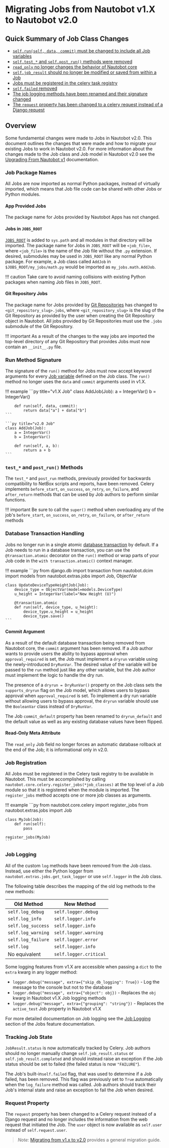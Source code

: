 # Migrating Jobs from Nautobot v1.X to Nautobot v2.0

## Quick Summary of Job Class Changes

* [`self.run(self, data, commit)` must be changed to include all Job variables](#run-method-signature)
* [`self.test_*` and `self.post_run()` methods were removed](#test_-and-post_run-methods)
* [`read_only` no longer changes the behavior of Nautobot core](#read-only-meta-attribute)
* [`self.job_result` should no longer be modified or saved from within a Job](#tracking-job-state)
* [Jobs must be registered in the celery task registry](#job-registration)
* [`self.failed` removed](#tracking-job-state)
* [The job logging methods have been renamed and their signature changed](#job-logging)
* [The `request` property has been changed to a celery request instead of a Django request](#request-property)

## Overview

Some fundamental changes were made to Jobs in Nautobot v2.0. This document outlines the changes that were made and how to migrate your existing Jobs to work in Nautobot v2.0. For more information about the changes made to the Job class and Job model in Nautobot v2.0 see the [Upgrading From Nautobot v1](../../../user-guide/administration/upgrading/from-v1/upgrading-from-nautobot-v1.md#job-changes) documentation.

### Job Package Names

All Jobs are now imported as normal Python packages, instead of virtually imported, which means that Job file code can be shared with other Jobs or Python modules.

#### App Provided Jobs

The package name for Jobs provided by Nautobot Apps has not changed.

#### Jobs in `JOBS_ROOT`

[`JOBS_ROOT`](../../configuration/optional-settings.md#jobs_root) is added to `sys.path` and all modules in that directory will be imported. The package name for Jobs in `JOBS_ROOT` will be `<job_file>`, where `<job_file>` is the name of the Job file without the `.py` extension. If desired, submodules may be used in `JOBS_ROOT` like any normal Python package. For example, a Job class called `AddJob` in `$JOBS_ROOT/my_jobs/math.py` would be imported as `my_jobs.math.AddJob`.

!!! caution
    Take care to avoid naming collisions with existing Python packages when naming Job files in `JOBS_ROOT`.

#### Git Repository Jobs

The package name for Jobs provided by [Git Repositories](../../../user-guide/platform-functionality/gitrepository.md) has changed to `<git_repository_slug>.jobs`, where `<git_repository_slug>` is the slug of the Git Repository as provided by the user when creating the Git Repository object in Nautobot. All jobs provided by Git Repositories must use the `.jobs` submodule of the Git Repository.

!!! important
    As a result of the changes to the way jobs are imported the top-level directory of any Git Repository that provides Jobs must now contain an `__init__.py` file.

### Run Method Signature

The signature of the `run()` method for Jobs must now accept keyword arguments for every [Job variable](../index.md#variables) defined on the Job class. The `run()` method no longer uses the `data` and `commit` arguments used in v1.X.

!!! example
    ```py title="v1.X Job"
    class AddJob(Job):
        a = IntegerVar()
        b = IntegerVar()

        def run(self, data, commit):
            return data["a"] + data["b"]
    ```

    ```py title="v2.0 Job"
    class AddJob(Job):
        a = IntegerVar()
        b = IntegerVar()

        def run(self, a, b):
            return a + b
    ```

### `test_*` and `post_run()` Methods

The `test_*` and `post_run` methods, previously provided for backwards compatibility to NetBox scripts and reports, have been removed. Celery implements `before_start`, `on_success`, `on_retry`, `on_failure`, and `after_return` methods that can be used by Job authors to perform similar functions.

!!! important
    Be sure to call the `super()` method when overloading any of the job's `before_start`, `on_success`, `on_retry`, `on_failure`, or `after_return` methods

### Database Transaction Handling

Jobs no longer run in a single atomic [database transaction](https://docs.djangoproject.com/en/stable/topics/db/transactions/) by default. If a Job needs to run in a database transaction, you can use the `@transaction.atomic` decorator on the `run()` method or wrap parts of your Job code in the `with transaction.atomic()` context manager.

!!! example
    ```py
    from django.db import transaction
    from nautobot.dcim import models
    from nautobot.extras.jobs import Job, ObjectVar

    class UpdateDeviceTypeHeightJob(Job):
        device_type = ObjectVar(model=models.DeviceType)
        u_height = IntegerVar(label="New Height (U)")

        @transaction.atomic
        def run(self, device_type, u_height):
            device_type.u_height = u_height
            device_type.save()
    ```

#### Commit Argument

As a result of the default database transaction being removed from Nautobot core, the `commit` argument has been removed. If a Job author wants to provide users the ability to bypass approval when `approval_required` is set, the Job must implement a `dryrun` variable using the newly-introduced `DryRunVar`. The desired value of the variable will be passed to the `run` method just like any other variable, but the Job author must implement the logic to handle the dry run.

The presence of a `dryrun = DryRunVar()` property on the Job class sets the `supports_dryrun` flag on the Job model, which allows users to bypass approval when `approval_required` is set. To implement a dry run variable without allowing users to bypass approval, the `dryrun` variable should use the `BooleanVar` class instead of `DryRunVar`.

The Job `commit_default` property has been renamed to `dryrun_default` and the default value as well as any existing database values have been flipped.

#### Read-Only Meta Attribute

The `read_only` Job field no longer forces an automatic database rollback at the end of the Job; it is informational only in v2.0.

### Job Registration

All Jobs must be registered in the Celery task registry to be available in Nautobot. This must be accomplished by calling `nautobot.core.celery.register_jobs(*job_classes)` at the top level of a Job module so that it is registered when the module is imported. The `register_jobs` method accepts one or more job classes as arguments.

!!! example
    ```py
    from nautobot.core.celery import register_jobs
    from nautobot.extras.jobs import Job

    class MyJob(Job):
        def run(self):
            pass

    register_jobs(MyJob)
    ```

### Job Logging

All of the custom `log` methods have been removed from the Job class. Instead, use either the Python logger from `nautobot.extras.jobs.get_task_logger` or use `self.logger` in the Job class.

The following table describes the mapping of the old log methods to the new methods:

| Old Method         | New Method             |
| ------------------ | ---------------------- |
| `self.log_debug`   | `self.logger.debug`    |
| `self.log_info`    | `self.logger.info`     |
| `self.log_success` | `self.logger.info`     |
| `self.log_warning` | `self.logger.warning`  |
| `self.log_failure` | `self.logger.error`    |
| `self.log`         | `self.logger.info`     |
| No equivalent      | `self.logger.critical` |

Some logging features from v1.X are accessible when passing a `dict` to the `extra` kwarg in any logger method:

* `logger.debug("message", extra={"skip_db_logging": True})` - Log the message to the console but not to the database
* `logger.debug("message", extra={"object": obj})` - Replaces the `obj` kwarg in Nautobot v1.X Job logging methods
* `logger.debug("message", extra={"grouping": "string"})` - Replaces the `active_test` Job property in Nautobot v1.X

For more detailed documentation on Job logging see the [Job Logging](../index.md#logging) section of the Jobs feature documentation.

### Tracking Job State

`JobResult.status` is now automatically tracked by Celery. Job authors should no longer manually change `self.job_result.status` or `self.job_result.completed` and should instead raise an exception if the Job status should be set to failed (the failed status is now `"FAILURE"`).

The Job's built-in`self.failed` flag, that was used to determine if a Job failed, has been removed. This flag was previously set to `True` automatically when the `log_failure` method was called. Job authors should track their Job's internal state and raise an exception to fail the Job when desired.

### Request Property

The `request` property has been changed to a Celery request instead of a Django request and no longer includes the information from the web request that initiated the Job. The `user` object is now available as `self.user` instead of `self.request.user`.

> *Note:* [Migrating from v1.x to v2.0](../../apps/migration/from-v1.md) provides a general migration guide.
